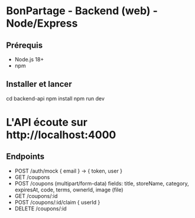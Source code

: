 
# BonPartage - Backend (web) - Node/Express

## Prérequis
- Node.js 18+
- npm

## Installer et lancer
cd backend-api
npm install
npm run dev
# L'API écoute sur http://localhost:4000

## Endpoints
- POST /auth/mock { email } -> { token, user }
- GET /coupons
- POST /coupons (multipart/form-data) fields: title, storeName, category, expiresAt, code, terms, ownerId, image (file)
- GET /coupons/:id
- POST /coupons/:id/claim { userId }
- DELETE /coupons/:id
